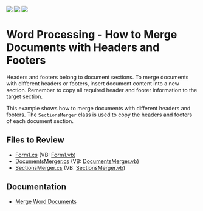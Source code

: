 <!-- default badges list -->
![](https://img.shields.io/endpoint?url=https://codecentral.devexpress.com/api/v1/VersionRange/128610857/19.2.3%2B)
[![](https://img.shields.io/badge/Open_in_DevExpress_Support_Center-FF7200?style=flat-square&logo=DevExpress&logoColor=white)](https://supportcenter.devexpress.com/ticket/details/E4404)
[![](https://img.shields.io/badge/📖_How_to_use_DevExpress_Examples-e9f6fc?style=flat-square)](https://docs.devexpress.com/GeneralInformation/403183)
<!-- default badges end -->

# Word Processing - How to Merge Documents with Headers and Footers

Headers and footers belong to document sections. To merge documents with different headers or footers, insert document content into a new section. Remember to copy all required header and footer information to the target section.

This example shows how to merge documents with different headers and footers. The `SectionsMerger` class is used to copy the headers and footers of each document section.

## Files to Review

* [Form1.cs](./CS/DocumentMerger/Form1.cs) (VB: [Form1.vb](./VB/DocumentMerger/Form1.vb))
* [DocumentsMerger.cs](./CS/DocumentMerger/Helpers/DocumentsMerger.cs) (VB: [DocumentsMerger.vb](./VB/DocumentMerger/Helpers/DocumentsMerger.vb))
* [SectionsMerger.cs](./CS/DocumentMerger/Helpers/SectionsMerger.cs) (VB: [SectionsMerger.vb](./VB/DocumentMerger/Helpers/SectionsMerger.vb))

## Documentation

* [Merge Word Documents](https://docs.devexpress.com/OfficeFileAPI/119802/word-processing-document-api/merge-and-split-documents/merge-documents)

